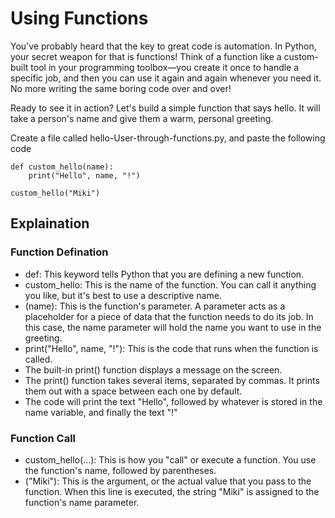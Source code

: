 # Using Functions

You've probably heard that the key to great code is automation. In Python, your secret weapon for that is functions! Think of a function like a custom-built tool in your programming toolbox—you create it once to handle a specific job, and then you can use it again and again whenever you need it. No more writing the same boring code over and over!

Ready to see it in action? Let's build a simple function that says hello. It will take a person's name and give them a warm, personal greeting.

Create a file called hello-User-through-functions.py, and paste the following code
~~~
def custom_hello(name):
    print("Hello", name, "!")

custom_hello("Miki")
~~~

## Explaination

### Function Defination
* def: This keyword tells Python that you are defining a new function.
* custom_hello: This is the name of the function. You can call it anything you like, but it's best to use a descriptive name.
* (name): This is the function's parameter. A parameter acts as a placeholder for a piece of data that the function needs to do its job. In this case, the name parameter will hold the name you want to use in the greeting.
* print("Hello", name, "!"): This is the code that runs when the function is called.
* The built-in print() function displays a message on the screen.
* The print() function takes several items, separated by commas. It prints them out with a space between each one by default.
* The code will print the text "Hello", followed by whatever is stored in the name variable, and finally the text "!"

### Function Call

- custom_hello(...): This is how you "call" or execute a function. You use the function's name, followed by parentheses.
- ("Miki"): This is the argument, or the actual value that you pass to the function. When this line is executed, the string "Miki" is assigned to the function's name parameter.
